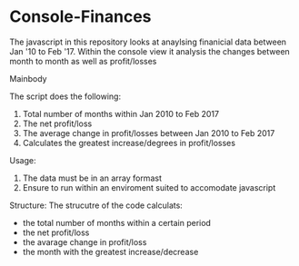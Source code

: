 # Console-Finances

The javascript in this repository looks at anaylsing finanicial data between Jan '10 to Feb '17.
Within the console view it analysis the changes between month to month as well as profit/losses 

Mainbody

The script does the following:
1. Total number of months within Jan 2010 to Feb 2017
2. The net profit/loss 
3. The average change in profit/losses between Jan 2010 to Feb 2017
4. Calculates the greatest increase/degrees in profit/losses

Usage:
1. The data must be in an array formast
2. Ensure to run within an enviroment suited to accomodate javascript 

Structure:
The strucutre of the code calculats:
- the total number of months within a certain period
- the net profit/loss
- the avarage change in profit/loss
- the month with the greatest increase/decrease
